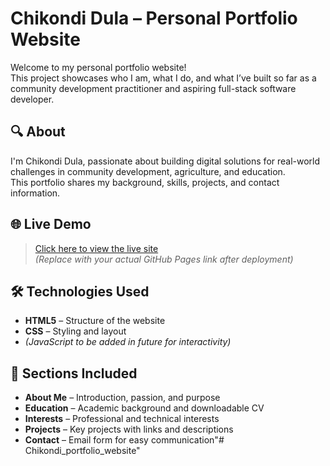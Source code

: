 # Chikondi Dula – Personal Portfolio Website

Welcome to my personal portfolio website!  
This project showcases who I am, what I do, and what I’ve built so far as a community development practitioner and aspiring full-stack software developer.

## 🔍 About

I'm Chikondi Dula, passionate about building digital solutions for real-world challenges in community development, agriculture, and education.  
This portfolio shares my background, skills, projects, and contact information.

## 🌐 Live Demo

> [Click here to view the live site](https://Chikondi-Dula.github.io/portfolio)  
*(Replace with your actual GitHub Pages link after deployment)*

## 🛠 Technologies Used

- **HTML5** – Structure of the website
- **CSS** – Styling and layout
- *(JavaScript to be added in future for interactivity)*

## 📂 Sections Included

- **About Me** – Introduction, passion, and purpose  
- **Education** – Academic background and downloadable CV  
- **Interests** – Professional and technical interests  
- **Projects** – Key projects with links and descriptions  
- **Contact** – Email form for easy communication"# Chikondi_portfolio_website" 
